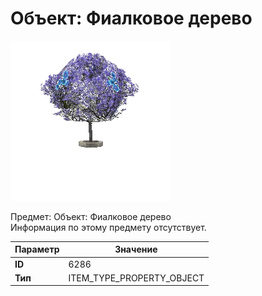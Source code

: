 # Объект: Фиалковое дерево

![Item Image](../img/6286.webp?raw=true)

Предмет: Объект: Фиалковое дерево<br>Информация по этому предмету отсутствует.


| Параметр | Значение |
|----------|----------|
| **ID** | 6286 |
| **Тип** | ITEM_TYPE_PROPERTY_OBJECT |

